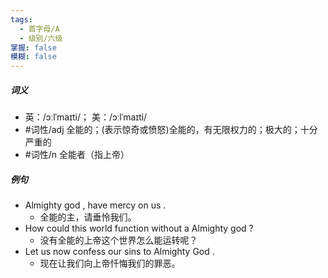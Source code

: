 ```yaml
---
tags:
  - 首字母/A
  - 级别/六级
掌握: false
模糊: false
---
```

##### 词义
- 英：/ɔːlˈmaɪti/； 美：/ɔːlˈmaɪti/
- #词性/adj  全能的；(表示惊奇或愤怒)全能的，有无限权力的；极大的；十分严重的
- #词性/n  全能者（指上帝）
##### 例句
- Almighty god , have mercy on us .
	- 全能的主，请垂怜我们。
- How could this world function without a Almighty god ?
	- 没有全能的上帝这个世界怎么能运转呢？
- Let us now confess our sins to Almighty God .
	- 现在让我们向上帝忏悔我们的罪恶。
